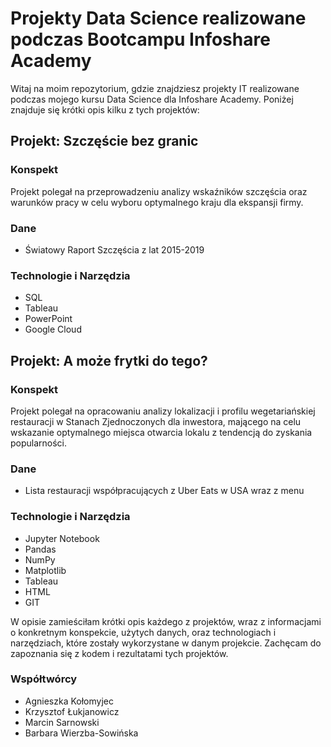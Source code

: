 # Projekty Data Science realizowane podczas Bootcampu Infoshare Academy

Witaj na moim repozytorium, gdzie znajdziesz projekty IT realizowane podczas mojego kursu Data Science dla Infoshare Academy. Poniżej znajduje się krótki opis kilku z tych projektów:

## Projekt: Szczęście bez granic

### Konspekt
Projekt polegał na przeprowadzeniu analizy wskaźników szczęścia oraz warunków pracy w celu wyboru optymalnego kraju dla ekspansji firmy.

### Dane
- Światowy Raport Szczęścia z lat 2015-2019

### Technologie i Narzędzia
- SQL
- Tableau
- PowerPoint
- Google Cloud

## Projekt: A może frytki do tego?

### Konspekt
Projekt polegał na opracowaniu analizy lokalizacji i profilu wegetariańskiej restauracji w Stanach Zjednoczonych dla inwestora, mającego na celu wskazanie optymalnego miejsca otwarcia lokalu z tendencją do zyskania popularności.

### Dane
- Lista restauracji współpracujących z Uber Eats w USA wraz z menu

### Technologie i Narzędzia
- Jupyter Notebook
- Pandas
- NumPy
- Matplotlib
- Tableau
- HTML
- GIT

W opisie zamieściłam krótki opis każdego z projektów, wraz z informacjami o konkretnym konspekcie, użytych danych, oraz technologiach i narzędziach, które zostały wykorzystane w danym projekcie. Zachęcam do zapoznania się z kodem i rezultatami tych projektów.

### Współtwórcy

- Agnieszka Kołomyjec
- Krzysztof Łukjanowicz
- Marcin Sarnowski
- Barbara Wierzba-Sowińska
